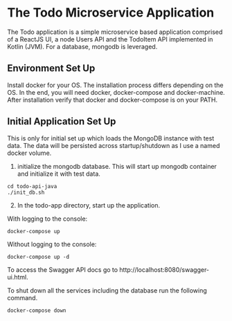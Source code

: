 # The Todo Microservice Application #

The Todo application is a simple microservice based application comprised of a ReactJS UI, a node Users API and the TodoItem API implemented in Kotlin (JVM).  For a database, mongodb is leveraged.

## Environment Set Up ##

Install docker for your OS.  The installation process differs depending on the OS.  In the end, you will need docker, docker-compose and docker-machine.  After installation verify that docker and docker-compose is on your PATH.

## Initial Application Set Up ##

This is only for initial set up which loads the MongoDB instance with test data. The data will be persisted across startup/shutdown as I use a named docker volume. 

1) initialize the mongodb database.  This will start up mongodb container and initialize it with test data.  

```
cd todo-api-java
./init_db.sh
```

2) In the todo-app directory, start up the application.

With logging to the console:

```
docker-compose up
```

Without logging to the console:

```
docker-compose up -d
```

To access the Swagger API docs go to http://localhost:8080/swagger-ui.html.

To shut down all the services including the database run the following command.

```
docker-compose down
```






